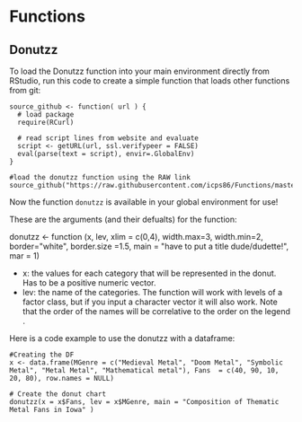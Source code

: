 # Functions

## Donutzz

To load the Donutzz function into your main environment directly from RStudio, run this code to create a simple function that loads other functions from git:

```
source_github <- function( url ) {
  # load package
  require(RCurl)
  
  # read script lines from website and evaluate
  script <- getURL(url, ssl.verifypeer = FALSE)
  eval(parse(text = script), envir=.GlobalEnv)
} 

#load the donutzz function using the RAW link
source_github("https://raw.githubusercontent.com/icps86/Functions/master/donutzz.R")
```
Now the function `donutzz` is available in your global environment for use! 

These are the arguments (and their defualts) for the function:

donutzz <- function (x, lev, xlim = c(0,4), width.max=3, width.min=2, border="white", border.size =1.5,
                     main = "have to put a title dude/dudette!", mar = 1)

* x: the values for each category that will be represented in the donut. Has to be a positive numeric vector. 
* lev: the name of the categories. The function will work with levels of a factor class, but if you input a character vector it will also work. Note that the order of the names will be correlative to the order on the legend .
 
Here is a code example to use the donutzz with a dataframe:
```
#Creating the DF
x <- data.frame(MGenre = c("Medieval Metal", "Doom Metal", "Symbolic Metal", "Metal Metal", "Mathematical metal"), Fans  = c(40, 90, 10, 20, 80), row.names = NULL)

# Create the donut chart
donutzz(x = x$Fans, lev = x$MGenre, main = "Composition of Thematic Metal Fans in Iowa" )
```
